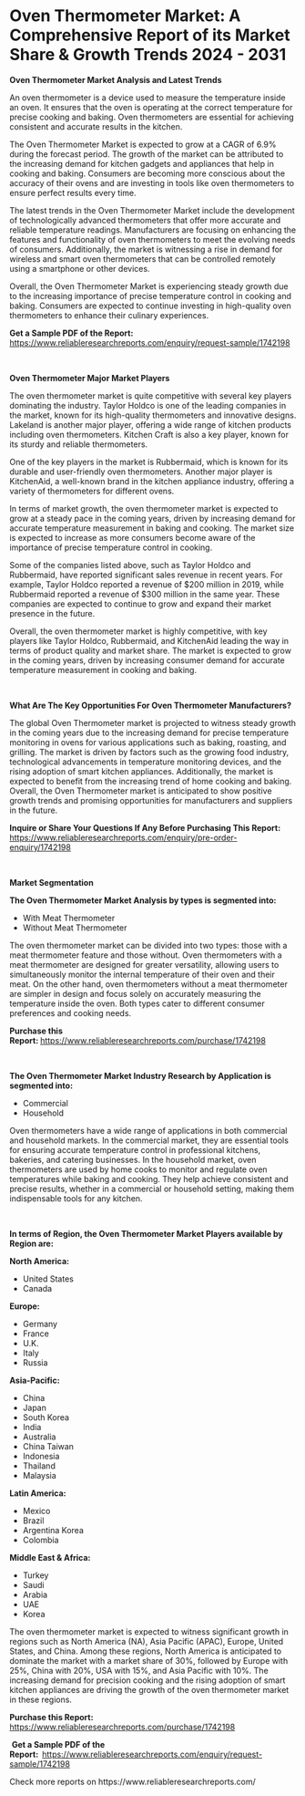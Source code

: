 <p><h1>Oven Thermometer Market: A Comprehensive Report of its Market Share & Growth Trends 2024 - 2031</h1></p><p><strong>Oven Thermometer Market Analysis and Latest Trends</strong></p>
<p><p>An oven thermometer is a device used to measure the temperature inside an oven. It ensures that the oven is operating at the correct temperature for precise cooking and baking. Oven thermometers are essential for achieving consistent and accurate results in the kitchen.</p><p>The Oven Thermometer Market is expected to grow at a CAGR of 6.9% during the forecast period. The growth of the market can be attributed to the increasing demand for kitchen gadgets and appliances that help in cooking and baking. Consumers are becoming more conscious about the accuracy of their ovens and are investing in tools like oven thermometers to ensure perfect results every time.</p><p>The latest trends in the Oven Thermometer Market include the development of technologically advanced thermometers that offer more accurate and reliable temperature readings. Manufacturers are focusing on enhancing the features and functionality of oven thermometers to meet the evolving needs of consumers. Additionally, the market is witnessing a rise in demand for wireless and smart oven thermometers that can be controlled remotely using a smartphone or other devices.</p><p>Overall, the Oven Thermometer Market is experiencing steady growth due to the increasing importance of precise temperature control in cooking and baking. Consumers are expected to continue investing in high-quality oven thermometers to enhance their culinary experiences.</p></p>
<p><strong>Get a Sample PDF of the Report:&nbsp;</strong> <a href="https://www.reliableresearchreports.com/enquiry/request-sample/1742198">https://www.reliableresearchreports.com/enquiry/request-sample/1742198</a></p>
<p>&nbsp;</p>
<p><strong>Oven Thermometer Major Market Players</strong></p>
<p><p>The oven thermometer market is quite competitive with several key players dominating the industry. Taylor Holdco is one of the leading companies in the market, known for its high-quality thermometers and innovative designs. Lakeland is another major player, offering a wide range of kitchen products including oven thermometers. Kitchen Craft is also a key player, known for its sturdy and reliable thermometers.</p><p>One of the key players in the market is Rubbermaid, which is known for its durable and user-friendly oven thermometers. Another major player is KitchenAid, a well-known brand in the kitchen appliance industry, offering a variety of thermometers for different ovens.</p><p>In terms of market growth, the oven thermometer market is expected to grow at a steady pace in the coming years, driven by increasing demand for accurate temperature measurement in baking and cooking. The market size is expected to increase as more consumers become aware of the importance of precise temperature control in cooking.</p><p>Some of the companies listed above, such as Taylor Holdco and Rubbermaid, have reported significant sales revenue in recent years. For example, Taylor Holdco reported a revenue of $200 million in 2019, while Rubbermaid reported a revenue of $300 million in the same year. These companies are expected to continue to grow and expand their market presence in the future.</p><p>Overall, the oven thermometer market is highly competitive, with key players like Taylor Holdco, Rubbermaid, and KitchenAid leading the way in terms of product quality and market share. The market is expected to grow in the coming years, driven by increasing consumer demand for accurate temperature measurement in cooking and baking.</p></p>
<p>&nbsp;</p>
<p><strong>What Are The Key Opportunities For Oven Thermometer Manufacturers?</strong></p>
<p><p>The global Oven Thermometer market is projected to witness steady growth in the coming years due to the increasing demand for precise temperature monitoring in ovens for various applications such as baking, roasting, and grilling. The market is driven by factors such as the growing food industry, technological advancements in temperature monitoring devices, and the rising adoption of smart kitchen appliances. Additionally, the market is expected to benefit from the increasing trend of home cooking and baking. Overall, the Oven Thermometer market is anticipated to show positive growth trends and promising opportunities for manufacturers and suppliers in the future.</p></p>
<p><strong>Inquire or Share Your Questions If Any Before Purchasing This Report:</strong> <a href="https://www.reliableresearchreports.com/enquiry/pre-order-enquiry/1742198">https://www.reliableresearchreports.com/enquiry/pre-order-enquiry/1742198</a></p>
<p>&nbsp;</p>
<p><strong>Market Segmentation</strong></p>
<p><strong>The Oven Thermometer Market Analysis by types is segmented into:</strong></p>
<p><ul><li>With Meat Thermometer</li><li>Without Meat Thermometer</li></ul></p>
<p><p>The oven thermometer market can be divided into two types: those with a meat thermometer feature and those without. Oven thermometers with a meat thermometer are designed for greater versatility, allowing users to simultaneously monitor the internal temperature of their oven and their meat. On the other hand, oven thermometers without a meat thermometer are simpler in design and focus solely on accurately measuring the temperature inside the oven. Both types cater to different consumer preferences and cooking needs.</p></p>
<p><strong>Purchase this Report:&nbsp;</strong><a href="https://www.reliableresearchreports.com/purchase/1742198">https://www.reliableresearchreports.com/purchase/1742198</a></p>
<p>&nbsp;</p>
<p><strong>The Oven Thermometer Market Industry Research by Application is segmented into:</strong></p>
<p><ul><li>Commercial</li><li>Household</li></ul></p>
<p><p>Oven thermometers have a wide range of applications in both commercial and household markets. In the commercial market, they are essential tools for ensuring accurate temperature control in professional kitchens, bakeries, and catering businesses. In the household market, oven thermometers are used by home cooks to monitor and regulate oven temperatures while baking and cooking. They help achieve consistent and precise results, whether in a commercial or household setting, making them indispensable tools for any kitchen.</p></p>
<p>&nbsp;</p>
<p><strong>In terms of Region, the Oven Thermometer Market Players available by Region are:</strong></p>
<p>
    <p> <strong> North America: </strong>
        <ul>
            <li>United States</li>
            <li>Canada</li>
        </ul>
        </p> 
    <p> <strong> Europe: </strong>
        <ul>
            <li>Germany</li>
            <li>France</li>
            <li>U.K.</li>
            <li>Italy</li>
            <li>Russia</li>
        </ul>
        </p> 
    <p> <strong> Asia-Pacific: </strong>
        <ul>
            <li>China</li>
            <li>Japan</li>
            <li>South Korea</li>
            <li>India</li>
            <li>Australia</li>
            <li>China Taiwan</li>
            <li>Indonesia</li>
            <li>Thailand</li>
            <li>Malaysia</li>
        </ul>
        </p> 
    <p> <strong> Latin America: </strong>
        <ul>
            <li>Mexico</li>
            <li>Brazil</li>
            <li>Argentina Korea</li>
            <li>Colombia</li>
        </ul>
        </p> 
    <p> <strong> Middle East & Africa: </strong>
        <ul>
            <li>Turkey</li>
            <li>Saudi</li>
            <li>Arabia</li>
            <li>UAE</li>
            <li>Korea</li>
        </ul>
    </p>
    </p>
<p><p>The oven thermometer market is expected to witness significant growth in regions such as North America (NA), Asia Pacific (APAC), Europe, United States, and China. Among these regions, North America is anticipated to dominate the market with a market share of 30%, followed by Europe with 25%, China with 20%, USA with 15%, and Asia Pacific with 10%. The increasing demand for precision cooking and the rising adoption of smart kitchen appliances are driving the growth of the oven thermometer market in these regions.</p></p>
<p><strong>Purchase this Report: </strong><a href="https://www.reliableresearchreports.com/purchase/1742198">https://www.reliableresearchreports.com/purchase/1742198</a></p>
<p>&nbsp;<strong>Get a Sample PDF of the Report:&nbsp;&nbsp;</strong><a href="https://www.reliableresearchreports.com/enquiry/request-sample/1742198">https://www.reliableresearchreports.com/enquiry/request-sample/1742198</a></p>
<p><strong></strong></p>
<p>Check more reports on https://www.reliableresearchreports.com/</p>